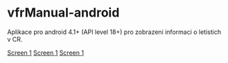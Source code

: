 # vfrManual-android

Aplikace pro android 4.1+ (API level 18+) pro zobrazeni informaci o letistich v CR.

[Screen 1](propaganda/vfr-manual1.png)
[Screen 1](propaganda/vfr-manual1.png)
[Screen 1](propaganda/vfr-manual2.png)
